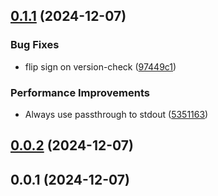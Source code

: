 ## [0.1.1](https://github.com/zetlen/srttool/compare/v0.0.2...v0.1.1) (2024-12-07)


### Bug Fixes

* flip sign on version-check ([97449c1](https://github.com/zetlen/srttool/commit/97449c1d909358a0edf1e034ad2287136b383b86))


### Performance Improvements

* Always use passthrough to stdout ([5351163](https://github.com/zetlen/srttool/commit/5351163f1a4e9afdcf53ad1ba68daf66af19387b))



## [0.0.2](https://github.com/zetlen/srttool/compare/v0.0.1...v0.0.2) (2024-12-07)



## 0.0.1 (2024-12-07)



